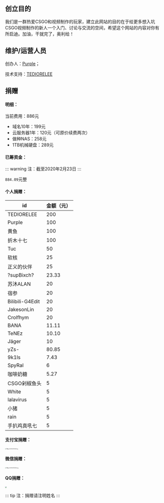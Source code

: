 ## 创立目的

我们是一群热爱CSGO和视频制作的玩家，建立此网站的目的在于给更多想入坑CSGO视频制作的新人一个入门、讨论与交流的空间，希望这个网站的内容对你有所启迪。加油，干就完了，奥利给！

## 维护/运营人员

创办人：[Purple](https://space.bilibili.com/73115492/)；

技术支持：[TEDIORELEE](https://iidx.xyz/)

## 捐赠

#### 明细：

当前费用：886元

- 域名10年：199元
- 云服务器1年：120元（可原价续费两次）
- 做种NAS：258元
- 1TB机械硬盘：289元

#### 已筹资金：

::: warning
注：截至2020年2月23日
:::

`884.09`元整

#### 个人捐赠：

| id              | 金额（元） |
| --------------- | ---------- |
| TEDIORELEE      | 200        |
| Purple          | 100        |
| 黄鱼            | 100        |
| 折木十七        | 100        |
| Tuc             | 50         |
| 软核            | 25         |
| 正义的伙伴      | 25         |
| ?supBixch?      | 23.33      |
| 苏沐ALAN        | 20         |
| 宿参            | 20         |
| Bilibili-G4Edit | 20         |
| JakesonLin      | 20         |
| Crolfhym        | 20         |
| BANA            | 11.11      |
| TeNEz           | 10.10      |
| Jäger           | 10         |
| yZs-            | 80.85      |
| 9k1ls           | 7.43       |
| SpyRal          | 6          |
| 咖啡奶糖        | 5.27       |
| CSGO剁椒鱼头    | 5          |
| White           | 5          |
| lalavirus       | 5          |
| 小猪            | 5          |
| rain            | 5          |
| 手扒鸡真吼七    | 5          |

#### 支付宝捐赠：

<img src="https://i.loli.net/2020/02/23/1DsnzPWodYBHeC4.jpg" alt="TIM图片20200223143231.jpg" style="zoom:20%;" />

#### 微信捐赠：

<img src="https://i.loli.net/2020/02/23/ZBhtYWIXRQgsTPN.png" alt="TIM图片20200223143235.png" style="zoom:20%;" />

#### QQ捐赠：

<img src="https://i.loli.net/2020/02/23/aJc8tyMQqnSfwdA.png" style="zoom:30%;" />

::: tip
注：捐赠请注明姓名
:::

